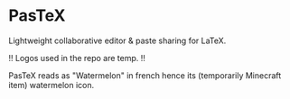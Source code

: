# PasTeX

Lightweight collaborative editor & paste sharing for LaTeX.

!! Logos used in the repo are temp. !!

PasTeX reads as "Watermelon" in french hence its (temporarily Minecraft item) watermelon icon.